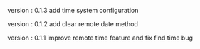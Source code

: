   version : 0.1.3
  add time system configuration

  version : 0.1.2
  add clear remote date method

  version : 0.1.1
  improve remote time feature and fix find time bug
